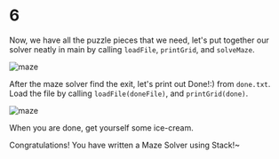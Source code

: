 # 6

Now, we have all the puzzle pieces that we need, let's put together our solver neatly in main by calling `loadFile`, `printGrid`, and `solveMaze`.

![maze](https://projectbit.s3-us-west-1.amazonaws.com/darlene/cards/maze1.png)

After the maze solver find the exit, let's print out Done!:\) from `done.txt`. Load the file by calling `loadFile(doneFile)`, and `printGrid(done)`.

![maze](https://projectbit.s3-us-west-1.amazonaws.com/darlene/cards/Done.PNG)

When you are done, get yourself some ice-cream.

Congratulations! You have written a Maze Solver using Stack!~

